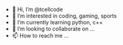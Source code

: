 - 👋 Hi, I’m @tcellcode
- 👀 I’m interested in coding, gaming, sports
- 🌱 I’m currently learning python, c++
- 💞️ I’m looking to collaborate on ...
- 📫 How to reach me ...

<!---
tcellcode/tcellcode is a ✨ special ✨ repository because its `README.md` (this file) appears on your GitHub profile.
You can click the Preview link to take a look at your changes.
--->
